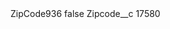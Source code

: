 <?xml version="1.0" encoding="UTF-8"?>
<CustomMetadata xmlns="http://soap.sforce.com/2006/04/metadata" xmlns:xsi="http://www.w3.org/2001/XMLSchema-instance" xmlns:xsd="http://www.w3.org/2001/XMLSchema">
    <label>ZipCode936</label>
    <protected>false</protected>
    <values>
        <field>Zipcode__c</field>
        <value xsi:type="xsd:string">17580</value>
    </values>
</CustomMetadata>
